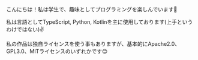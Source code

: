 こんにちは！私は学生で、趣味としてプログラミングを楽しんでいます🍕

私は言語としてTypeScript, Python, Kotlinを主に使用しております(上手というわけではない)✌️

私の作品は独自ライセンスを使う事もありますが、基本的にApache2.0、GPL3.0、MITライセンスのいずれかです😊
